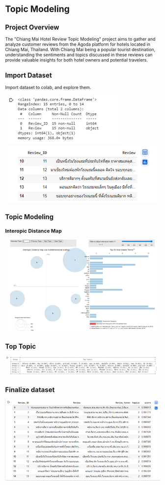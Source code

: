 # Topic Modeling

## Project Overview

The "Chiang Mai Hotel Review Topic Modeling" project aims to gather and analyze customer reviews from the Agoda platform for hotels located in Chiang Mai, Thailand. With Chiang Mai being a popular tourist destination, understanding the sentiments and topics discussed in these reviews can provide valuable insights for both hotel owners and potential travelers.

## Import Dataset

Import dataset to colab, and explore them.

![dataset](Image/datasetinfo.PNG)  
![dataset](Image/datasetsample.PNG)  

## Topic Modeling
### Interopic Distance Map
![dataset](Image/topicmodelingchart.PNG)  
## Top Topic
![dataset](Image/topic.PNG)  
## Finalize dataset
![dataset](Image/topicmodelingresult.PNG)  


